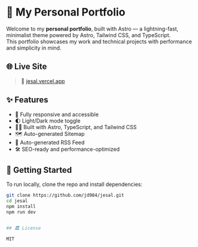 # 💼 My Personal Portfolio

Welcome to my **personal portfolio**, built with Astro — a lightning-fast, minimalist theme powered by Astro, Tailwind CSS, and TypeScript.  
This portfolio showcases my work and technical projects with performance and simplicity in mind.

## 🌐 Live Site

> 🔗 [jesal.vercel.app](https://jesal.vercel.app/)

## ✨ Features

- 🎯 Fully responsive and accessible
- 🌓 Light/Dark mode toggle
- 🧑‍💻 Built with Astro, TypeScript, and Tailwind CSS
- 🗺️ Auto-generated Sitemap
- 📰 Auto-generated RSS Feed
- 🛠️ SEO-ready and performance-optimized

## 🚀 Getting Started

To run locally, clone the repo and install dependencies:

```bash
git clone https://github.com/jd984/jesal.git
cd jesal
npm install
npm run dev


## 🏛️ License

MIT
```
